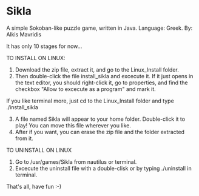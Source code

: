 Sikla
=====

A simple Sokoban-like puzzle game, written in Java. Language: Greek.
By: Alkis Mavridis

It has only 10 stages for now...


TO INSTALL ON LINUX:

1. Download the zip file, extract it, and go to the Linux_Install folder.
2. Then double-click the file install_sikla and excecute it.
If it just opens in the text editor, you should right-click it, go to properties, and find the checkbox
"Allow to excecute as a program" and mark it.

If you like terminal more, just cd to the Linux_Install folder and type
./install_sikla


3. A file named Sikla will appear to your home folder. Double-click it to play!
You can move this file wherever you like.
4. After if you want, you can erase the zip file and the folder extracted from it.


TO UNINSTALL ON LINUX
1. Go to /usr/games/Sikla from nautilus or terminal.
2. Excecute the uninstall file with a double-clisk or by typing
./uninstall
in terminal.


That's all, have fun :-)
